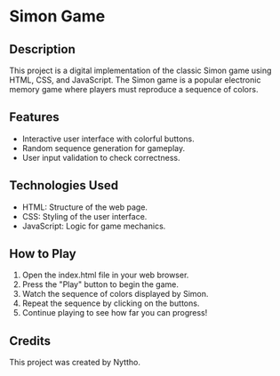 # Simon Game

## Description

This project is a digital implementation of the classic Simon game using HTML, CSS, and JavaScript. The Simon game is a popular electronic memory game where players must reproduce a sequence of colors.

## Features

- Interactive user interface with colorful buttons.
- Random sequence generation for gameplay.
- User input validation to check correctness.

## Technologies Used

- HTML: Structure of the web page.
- CSS: Styling of the user interface.
- JavaScript: Logic for game mechanics.

## How to Play

1. Open the index.html file in your web browser.
2. Press the "Play" button to begin the game.
3. Watch the sequence of colors displayed by Simon.
4. Repeat the sequence by clicking on the buttons.
5. Continue playing to see how far you can progress!

## Credits

This project was created by Nyttho.
